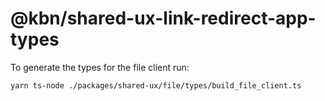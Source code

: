 # @kbn/shared-ux-link-redirect-app-types

To generate the types for the file client run:

`yarn ts-node ./packages/shared-ux/file/types/build_file_client.ts`
